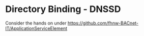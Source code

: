 # Directory Binding - DNSSD

Consider the hands on under https://github.com/fhnw-BACnet-IT/ApplicationServiceElement